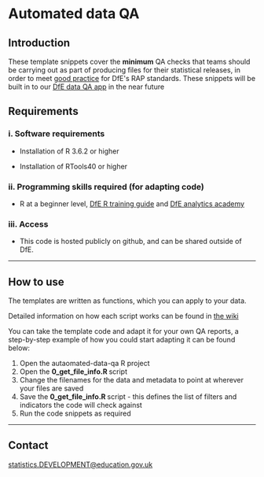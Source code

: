 # Automated data QA

## Introduction

These template snippets cover the <b>minimum</b> QA checks that teams should be carrying out as part of producing files for their statistical releases, in order to meet [good practice](https://rsconnect/rsc/stats-production-guidance/rap.html#basic-automated-qa) for DfE's RAP standards. These snippets will be built in to our [DfE data QA app](https://rsconnect/rsc/dfe-published-data-qa/) in the near future

## Requirements

### i. Software requirements 

- Installation of R 3.6.2 or higher

- Installation of RTools40 or higher

### ii. Programming skills required (for adapting code)

- R at a beginner level, [DfE R training guide](https://dfe-analytical-services.github.io/r-training-course/) and [DfE analytics academy](https://trello.com/b/QdDx3VmA/analytics-academy-an-r-training-course)

### iii. Access

- This code is hosted publicly on github, and can be shared outside of DfE.

---

## How to use

The templates are written as functions, which you can apply to your data. 

Detailed information on how each script works can be found in [the wiki](https://github.com/dfe-analytical-services/automated-data-qa/wiki)

You can take the template code and adapt it for your own QA reports, a step-by-step example of how you could start adapting it can be found below:

1. Open the autaomated-data-qa R project
2. Open the <b>0_get_file_info.R </b> script
3. Change the filenames for the data and metadata to point at wherever your files are saved
4. Save the <b>0_get_file_info.R </b> script - this defines the list of filters and indicators the code will check against
5. Run the code snippets as required

---
## Contact
statistics.DEVELOPMENT@education.gov.uk


